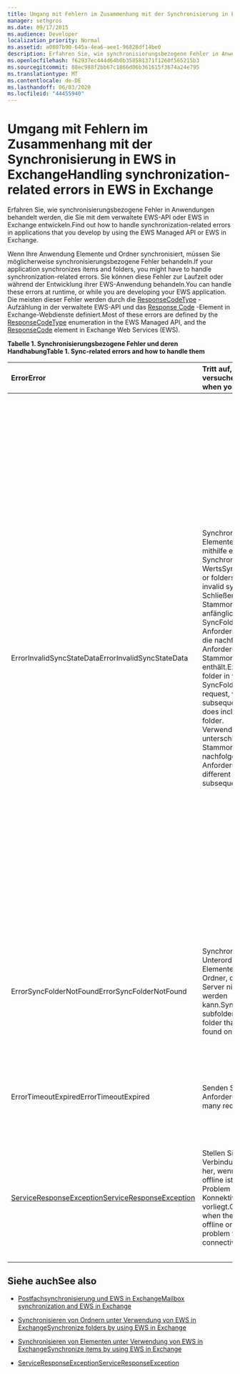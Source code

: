 ```yaml
---
title: Umgang mit Fehlern im Zusammenhang mit der Synchronisierung in EWS in Exchange
manager: sethgros
ms.date: 09/17/2015
ms.audience: Developer
localization_priority: Normal
ms.assetid: a0807b90-645a-4ea6-aee1-96828df14be0
description: Erfahren Sie, wie synchronisierungsbezogene Fehler in Anwendungen behandelt werden, die Sie mit dem verwaltete EWS-API oder EWS in Exchange entwickeln.
ms.openlocfilehash: f62937ec444d64b0b358581371f1260f565215b3
ms.sourcegitcommit: 88ec988f2bb67c1866d06b361615f3674a24e795
ms.translationtype: MT
ms.contentlocale: de-DE
ms.lasthandoff: 06/03/2020
ms.locfileid: "44455940"
---
```

# <a name="handling-synchronization-related-errors-in-ews-in-exchange"></a><span data-ttu-id="aa861-103">Umgang mit Fehlern im Zusammenhang mit der Synchronisierung in EWS in Exchange</span><span class="sxs-lookup"><span data-stu-id="aa861-103">Handling synchronization-related errors in EWS in Exchange</span></span>

<span data-ttu-id="aa861-104">Erfahren Sie, wie synchronisierungsbezogene Fehler in Anwendungen behandelt werden, die Sie mit dem verwaltete EWS-API oder EWS in Exchange entwickeln.</span><span class="sxs-lookup"><span data-stu-id="aa861-104">Find out how to handle synchronization-related errors in applications that you develop by using the EWS Managed API or EWS in Exchange.</span></span>
  
<span data-ttu-id="aa861-105">Wenn Ihre Anwendung Elemente und Ordner synchronisiert, müssen Sie möglicherweise synchronisierungsbezogene Fehler behandeln.</span><span class="sxs-lookup"><span data-stu-id="aa861-105">If your application synchronizes items and folders, you might have to handle synchronization-related errors.</span></span> <span data-ttu-id="aa861-106">Sie können diese Fehler zur Laufzeit oder während der Entwicklung ihrer EWS-Anwendung behandeln.</span><span class="sxs-lookup"><span data-stu-id="aa861-106">You can handle these errors at runtime, or while you are developing your EWS application.</span></span> <span data-ttu-id="aa861-107">Die meisten dieser Fehler werden durch die [ResponseCodeType](https://msdn.microsoft.com/library/exchangewebservices.responsecodetype%28v=exchg.80%29.aspx) -Aufzählung in der verwaltete EWS-API und das [Response Code](https://msdn.microsoft.com/library/aa580757%28v=exchg.150%29.aspx) -Element in Exchange-Webdienste definiert.</span><span class="sxs-lookup"><span data-stu-id="aa861-107">Most of these errors are defined by the [ResponseCodeType](https://msdn.microsoft.com/library/exchangewebservices.responsecodetype%28v=exchg.80%29.aspx) enumeration in the EWS Managed API, and the [ResponseCode](https://msdn.microsoft.com/library/aa580757%28v=exchg.150%29.aspx) element in Exchange Web Services (EWS).</span></span> 
  
<span data-ttu-id="aa861-108">**Tabelle 1. Synchronisierungsbezogene Fehler und deren Handhabung**</span><span class="sxs-lookup"><span data-stu-id="aa861-108">**Table 1. Sync-related errors and how to handle them**</span></span>

|<span data-ttu-id="aa861-109">**Error**</span><span class="sxs-lookup"><span data-stu-id="aa861-109">**Error**</span></span>|<span data-ttu-id="aa861-110">**Tritt auf, wenn Sie versuchen,...**</span><span class="sxs-lookup"><span data-stu-id="aa861-110">**Occurs when you try to…**</span></span>|<span data-ttu-id="aa861-111">**Behandeln von...**</span><span class="sxs-lookup"><span data-stu-id="aa861-111">**Handle it by…**</span></span>|
|:-----|:-----|:-----|
|<span data-ttu-id="aa861-112">ErrorInvalidSyncStateData</span><span class="sxs-lookup"><span data-stu-id="aa861-112">ErrorInvalidSyncStateData</span></span>  <br/> | <span data-ttu-id="aa861-113">Synchronisieren von Elementen oder Ordnern mithilfe eines ungültigen Synchronisierungsstatus Werts</span><span class="sxs-lookup"><span data-stu-id="aa861-113">Synchronize items or folders by using an invalid sync state value.</span></span>  <br/>  <span data-ttu-id="aa861-114">Schließen Sie einen Stammordner in Ihrer anfänglichen SyncFolderHierarchy-Anforderung aus, wenn die nachfolgende Anforderung einen Stammordner enthält.</span><span class="sxs-lookup"><span data-stu-id="aa861-114">Exclude a root folder in your initial SyncFolderHierarchy request, when your subsequent request does include a root folder.</span></span>  <br/>  <span data-ttu-id="aa861-115">Verwenden Sie unterschiedliche Stammordner in nachfolgenden Anforderungen.</span><span class="sxs-lookup"><span data-stu-id="aa861-115">Use different root folders in subsequent requests.</span></span>  <br/> | <span data-ttu-id="aa861-116">Stellen Sie sicher, dass der von Ihnen gesendete Sync State-Wert dem Sync State-Wert entspricht, der während einer vorherigen Synchronisierung zurückgegeben wurde.</span><span class="sxs-lookup"><span data-stu-id="aa861-116">Ensuring that the sync state value you are sending matches the sync state value returned during a previous synchronization.</span></span>  <br/>  <span data-ttu-id="aa861-117">Sicherstellen, dass Sie nicht den Synchronisierungsstatus für die Ordnerhierarchie senden, wenn Sie versuchen, Elemente zu synchronisieren, und umgekehrt.</span><span class="sxs-lookup"><span data-stu-id="aa861-117">Ensuring that you are not sending the sync state for the folder hierarchy when you attempt to sync items, and vice versa.</span></span>  <br/>  <span data-ttu-id="aa861-118">Stellen Sie sicher, dass Sie den Synchronisierungsstatus für den richtigen Stammordner senden.</span><span class="sxs-lookup"><span data-stu-id="aa861-118">Ensuring that you are sending the sync state for the correct root folder.</span></span>  <br/>  <span data-ttu-id="aa861-119">Sicherstellen, dass in jeder Anforderung derselbe Stammordner angegeben wird.</span><span class="sxs-lookup"><span data-stu-id="aa861-119">Ensuring that the same root folder is specified in each request.</span></span>  <br/>  <span data-ttu-id="aa861-120">Sicherstellen, dass die vorherige Anforderung keinen Stammordner NULL angegeben hat, während die aktuelle Anforderung einen Stammordner des Stammverzeichnisses enthält.</span><span class="sxs-lookup"><span data-stu-id="aa861-120">Ensuring that the previous request did not specify a root folder of null, while the current request includes a root folder of root.</span></span> <span data-ttu-id="aa861-121">NULL und root werden nicht gleich behandelt.</span><span class="sxs-lookup"><span data-stu-id="aa861-121">Null and root are not treated the same.</span></span>  <br/> |
|<span data-ttu-id="aa861-122">ErrorSyncFolderNotFound</span><span class="sxs-lookup"><span data-stu-id="aa861-122">ErrorSyncFolderNotFound</span></span>  <br/> |<span data-ttu-id="aa861-123">Synchronisieren von Unterordnern oder Elementen in einem Ordner, der auf dem Server nicht gefunden werden kann.</span><span class="sxs-lookup"><span data-stu-id="aa861-123">Synchronize subfolders or items in a folder that cannot be found on the server.</span></span>  <br/> |<span data-ttu-id="aa861-124">Sicherstellen, dass die in der Anforderung angegebene Ordner-ID mit einer Ordner-ID übereinstimmt, die von dem Server in einer vorherigen Synchronisierungsantwort zurückgegeben wurde.</span><span class="sxs-lookup"><span data-stu-id="aa861-124">Ensuring that the folder ID specified in the request matches a folder ID returned from the server in a previous sync response.</span></span>  <br/> |
|<span data-ttu-id="aa861-125">ErrorTimeoutExpired</span><span class="sxs-lookup"><span data-stu-id="aa861-125">ErrorTimeoutExpired</span></span>  <br/> |<span data-ttu-id="aa861-126">Senden Sie zu viele Anforderungen.</span><span class="sxs-lookup"><span data-stu-id="aa861-126">Send too many requests.</span></span>  <br/> |<span data-ttu-id="aa861-127">Beschränken der Batches auf 10 Elemente pro Batch, um eine [Drosselung](ews-throttling-in-exchange.md)zu vermeiden.</span><span class="sxs-lookup"><span data-stu-id="aa861-127">Limiting your batches to 10 items per batch to avoid getting [throttled](ews-throttling-in-exchange.md).</span></span>  <br/> |
|[<span data-ttu-id="aa861-128">ServiceResponseException</span><span class="sxs-lookup"><span data-stu-id="aa861-128">ServiceResponseException</span></span>](https://msdn.microsoft.com/library/microsoft.exchange.webservices.data.serviceresponseexception%28v=exchg.80%29.aspx) <br/> |<span data-ttu-id="aa861-129">Stellen Sie eine Verbindung mit EWS her, wenn der Server offline ist oder wenn ein Problem mit der Konnektivität vorliegt.</span><span class="sxs-lookup"><span data-stu-id="aa861-129">Connect to EWS when the server is offline or there is a problem with connectivity.</span></span>  <br/> |<span data-ttu-id="aa861-130">Überprüfen der Konnektivität mit dem Server und erneutes Testen der Anforderung.</span><span class="sxs-lookup"><span data-stu-id="aa861-130">Checking connectivity with the server and retrying your request later.</span></span> <span data-ttu-id="aa861-131">Dies ist wahrscheinlich ein vorübergehender Dienstfehler oder Netzwerkfehler.</span><span class="sxs-lookup"><span data-stu-id="aa861-131">This is likely a transient service error or network error.</span></span>  <br/> |
   
## <a name="see-also"></a><span data-ttu-id="aa861-132">Siehe auch</span><span class="sxs-lookup"><span data-stu-id="aa861-132">See also</span></span>


- [<span data-ttu-id="aa861-133">Postfachsynchronisierung und EWS in Exchange</span><span class="sxs-lookup"><span data-stu-id="aa861-133">Mailbox synchronization and EWS in Exchange</span></span>](mailbox-synchronization-and-ews-in-exchange.md)
    
- [<span data-ttu-id="aa861-134">Synchronisieren von Ordnern unter Verwendung von EWS in Exchange</span><span class="sxs-lookup"><span data-stu-id="aa861-134">Synchronize folders by using EWS in Exchange</span></span>](how-to-synchronize-folders-by-using-ews-in-exchange.md)
    
- [<span data-ttu-id="aa861-135">Synchronisieren von Elementen unter Verwendung von EWS in Exchange</span><span class="sxs-lookup"><span data-stu-id="aa861-135">Synchronize items by using EWS in Exchange</span></span>](how-to-synchronize-items-by-using-ews-in-exchange.md)
    
- [<span data-ttu-id="aa861-136">ServiceResponseException</span><span class="sxs-lookup"><span data-stu-id="aa861-136">ServiceResponseException</span></span>](https://msdn.microsoft.com/library/microsoft.exchange.webservices.data.serviceresponseexception%28v=exchg.80%29.aspx)
    

